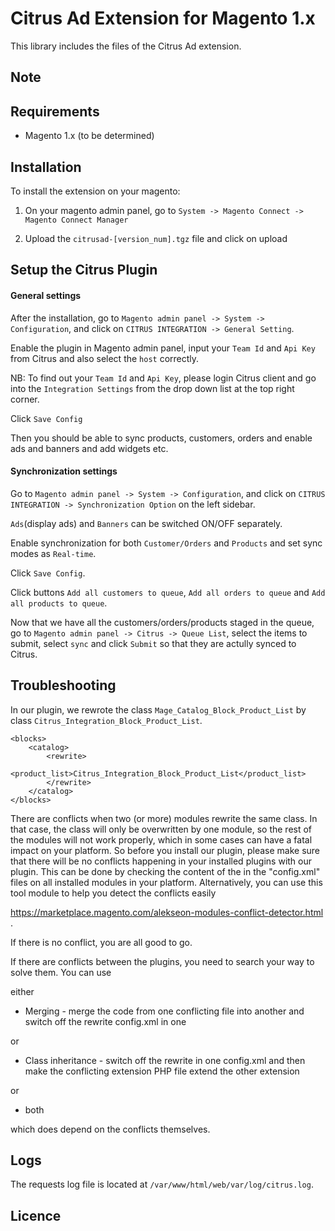 Citrus Ad Extension for Magento 1.x
=============================

This library includes the files of the Citrus Ad extension.


Note
----


Requirements
------------

- Magento 1.x (to be determined)


Installation
------------

To install the extension on your magento:

1. On your magento admin panel, go to `System -> Magento Connect -> Magento Connect Manager`

2. Upload the `citrusad-[version_num].tgz` file and click on upload


Setup the Citrus Plugin
-----

#### General settings
After the installation, go to `Magento admin panel -> System -> Configuration`, and click on `CITRUS INTEGRATION -> General Setting`.

Enable the plugin in Magento admin panel, input your `Team Id` and `Api Key` from Citrus and also select the `host` correctly.

NB: To find out your `Team Id` and `Api Key`, please login Citrus client and go into the `Integration Settings` from the drop down list at the top right corner.

Click `Save Config`

Then you should be able to sync products, customers, orders and enable ads and banners and add widgets etc.

#### Synchronization settings
Go to `Magento admin panel -> System -> Configuration`, and click on `CITRUS INTEGRATION -> Synchronization Option` on the left sidebar.

`Ads`(display ads) and `Banners` can be switched ON/OFF separately. 

Enable synchronization for both `Customer/Orders` and `Products` and set sync modes as `Real-time`. 

Click `Save Config`.

Click buttons `Add all customers to queue`, `Add all orders to queue` and `Add all products to queue`.

Now that we have all the customers/orders/products staged in the queue, go to `Magento admin panel -> Citrus -> Queue List`, select the items to submit, select `sync` and click `Submit` so that they are actully synced to Citrus.


Troubleshooting
-----
In our plugin, we rewrote the class `Mage_Catalog_Block_Product_List` by class `Citrus_Integration_Block_Product_List`.
```$xslt
<blocks>
    <catalog>
        <rewrite>
            <product_list>Citrus_Integration_Block_Product_List</product_list>
        </rewrite>
    </catalog>
</blocks>
```
There are conflicts when two (or more) modules rewrite the same class. In that case, the class will only be overwritten
by one module, so the rest of the modules will not work properly, which in some cases can have a fatal impact on your
platform. So before you install our plugin, please make sure that there will be no conflicts happening in your installed
plugins with our plugin. This can be done by checking the content of the <rewrite> in the "config.xml" files on all
installed modules in your platform. Alternatively, you can use this tool module to help you detect the conflicts easily

https://marketplace.magento.com/alekseon-modules-conflict-detector.html
.

If there is no conflict, you are all good to go.

If there are conflicts between the plugins, you need to search your way to solve them. You can use

either
* Merging - merge the code from one conflicting file into another and switch off the rewrite config.xml in one

or
* Class inheritance - switch off the rewrite in one config.xml and then make the conflicting extension PHP file extend
the other extension

or
* both

which does depend on the conflicts themselves.

Logs
-----
The requests log file is located at `/var/www/html/web/var/log/citrus.log`.


Licence
-----
